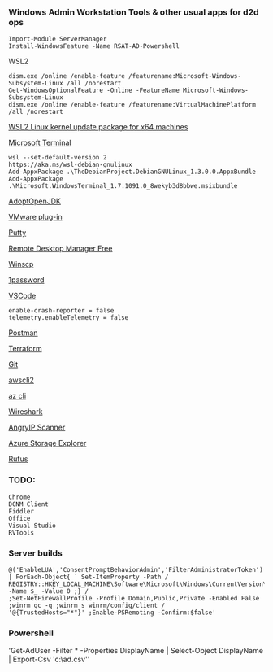 ### Windows Admin Workstation Tools & other usual apps for d2d ops
```
Import-Module ServerManager
Install-WindowsFeature -Name RSAT-AD-Powershell
```

WSL2
```
dism.exe /online /enable-feature /featurename:Microsoft-Windows-Subsystem-Linux /all /norestart
Get-WindowsOptionalFeature -Online -FeatureName Microsoft-Windows-Subsystem-Linux
dism.exe /online /enable-feature /featurename:VirtualMachinePlatform /all /norestart
```
[WSL2 Linux kernel update package for x64 machines](https://wslstorestorage.blob.core.windows.net/wslblob/wsl_update_x64.msi)

[Microsoft Terminal](https://github.com/microsoft/terminal)

```
wsl --set-default-version 2
https://aka.ms/wsl-debian-gnulinux
Add-AppxPackage .\TheDebianProject.DebianGNULinux_1.3.0.0.AppxBundle
Add-AppxPackage .\Microsoft.WindowsTerminal_1.7.1091.0_8wekyb3d8bbwe.msixbundle
```

[AdoptOpenJDK](https://adoptopenjdk.net/?variant=openjdk15&jvmVariant=hotspot)

[VMware plug-in](http://vsphereclient.vmware.com/vsphereclient/VMware-EnhancedAuthenticationPlugin-6.7.0.exe)

[Putty](https://the.earth.li/~sgtatham/putty/latest/w64/putty-64bit-0.74-installer.msi)

[Remote Desktop Manager Free](https://cdn.devolutions.net/download/Setup.RemoteDesktopManagerFree.2020.3.23.0.msi)

[Winscp](https://winscp.net/download/WinSCP-5.17.9-Setup.exe)

[1password](https://app-updates.agilebits.com/download/OPW7)

[VSCode](https://code.visualstudio.com/docs/?dv=win64)
```
enable-crash-reporter = false
telemetry.enableTelemetry = false
```
[Postman](https://dl.pstmn.io/download/latest/win64)

[Terraform](https://releases.hashicorp.com/terraform/0.15.0/terraform_0.15.0_windows_amd64.zip)

[Git](https://github.com/git-for-windows/git/releases/download/v2.29.2.windows.3/Git-2.29.2.3-64-bit.exe)

[awscli2](https://awscli.amazonaws.com/AWSCLIV2.msi)

[az cli](https://aka.ms/installazurecliwindows)

[Wireshark](https://1.na.dl.wireshark.org/win64/Wireshark-win64-3.4.2.exe)

[AngryIP Scanner](https://github.com/angryip/ipscan/releases/download/3.7.3/ipscan-3.7.3-setup.exe)

[Azure Storage Explorer](https://go.microsoft.com/fwlink/?LinkId=708343&clcid=0x409)

[Rufus](https://github.com/pbatard/rufus/releases/download/v3.13/rufus-3.13.exe)

### TODO:
```
Chrome
DCNM Client
Fiddler
Office
Visual Studio
RVTools
```
### Server builds
```
@('EnableLUA','ConsentPromptBehaviorAdmin','FilterAdministratorToken') | ForEach-Object{ ` Set-ItemProperty -Path /
REGISTRY::HKEY_LOCAL_MACHINE\Software\Microsoft\Windows\CurrentVersion\Policies\System -Name $_ -Value 0 ;} /
;Set-NetFirewallProfile -Profile Domain,Public,Private -Enabled False ;winrm qc -q ;winrm s winrm/config/client /
'@{TrustedHosts="*"}' ;Enable-PSRemoting -Confirm:$false'
```
### Powershell
'Get-AdUser -Filter * -Properties DisplayName | Select-Object DisplayName | Export-Csv 'c:\ad.csv''
